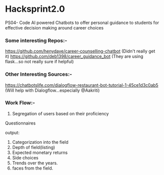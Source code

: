 # Hacksprint2.0
PS04-  Code AI powered Chatbots to offer personal guidance to students for effective decision making around career choices

### Some interesting Repos:-
https://github.com/henydave/career-counselling-chatbot (Didn't really get it)
https://github.com/deb1398/career_guidance_bot (They are using flask...so not really sure if helpful)

### Other Interesting Sources:-
https://chatbotslife.com/dialogflow-restaurant-bot-tutorial-1-45ce1d3c0ab5 (Will help with Dialogflow...especially @Aakriti)

### Work Flow:-
1. Segregation of users based on their proficiency

Questionnaires


output: 
1. Categorization into the field 
2. Depth of field(listing)
3. Expected monetary returns
4. Side choices
5. Trends over the years.
6. faces from the field.
